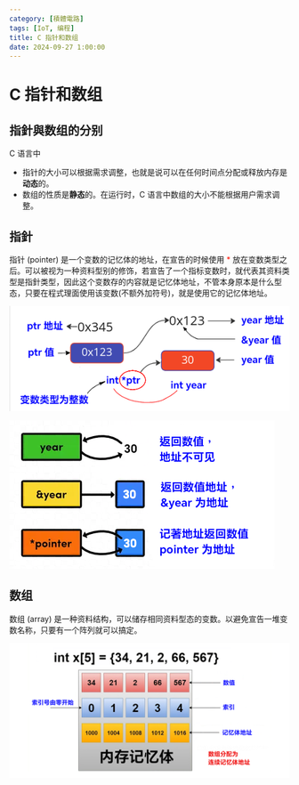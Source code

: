 ```yaml
---
category: [積體電路]
tags: [IoT, 编程]
title: C 指针和数组
date: 2024-09-27 1:00:00
---
```


<style>
  table {
    width: 100%
    }
  td {
    vertical-align: center;
    text-align: center;
  }
  table.inputT{
    margin: 10px;
    width: auto;
    margin-left: auto;
    margin-right: auto;
    border: none;
  }
  input{
    text-align: center;
    padding: 0px 10px;
  }
  iframe{
    width: 100%;
    display: block;
    border-style:none;
  }
</style>


# C 指针和数组

## 指針與数组的分别

C 语言中
- 指针的大小可以根据需求调整，也就是说可以在任何时间点分配或释放内存是**动态**的。
- 数组的性质是**静态**的。在运行时，C 语言中数组的大小不能根据用户需求调整。

## 指針

指针 (pointer) 是一个变数的记忆体的地址，在宣告的时候使用 <font color="#FF1000">*</font> 放在变数类型之后。可以被视为一种资料型别的修饰，若宣告了一个指标变数时，就代表其资料类型是指針类型，因此这个变数存的内容就是记忆体地址，不管本身原本是什么型态，只要在程式理面使用该变数(不额外加符号)，就是使用它的记忆体地址。

![Alt c pointer](../assets/img/esp/cpointer.png)

![Alt pointer](../assets/img/esp/pointer.png)

## 数组

数组 (array) 是一种资料结构，可以储存相同资料型态的变数。以避免宣告一堆变数名称，只要有一个阵列就可以搞定。

![Alt c array](../assets/img/esp/carray.png)
